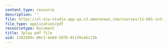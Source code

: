 ```yaml
---
content_type: resource
description: ''
file: https://ol-ocw-studio-app-qa.s3.amazonaws.com/courses/11-601-introduction-to-environmental-policy-and-planning-fall-2016/1383209c06c2be84597b011f6cebc13b_HpMRwM6tAQ.pdf
file_type: application/pdf
resourcetype: Document
title: 3play pdf file
uid: 1383209c-06c2-be84-597b-011f6cebc13b
---
```

